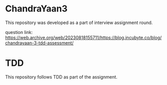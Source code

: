 # ChandraYaan3

This repository was developed as a part of interview assignment round.

question link: https://web.archive.org/web/20230818155711/https://blog.incubyte.co/blog/chandrayaan-3-tdd-assessment/

# TDD 
This repository follows TDD as part of the assignment.